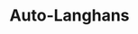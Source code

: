 ---
title: "Auto-Langhans"
url: /wendelstein/auto-langhans-sperbersloher-strasse/
shop: Autohaus
---